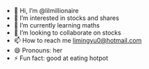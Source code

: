 - 👋 Hi, I’m @lilmillionaire
- 👀 I’m interested in stocks and shares
- 🌱 I’m currently learning maths
- 💞️ I’m looking to collaborate on stocks
- 📫 How to reach me limingyu0@hotmail.com
- 😄 Pronouns: her
- ⚡ Fun fact: good at eating hotpot

<!---
lilmillionaire/lilmillionaire is a ✨ special ✨ repository because its `README.md` (this file) appears on your GitHub profile.
You can click the Preview link to take a look at your changes.
--->
